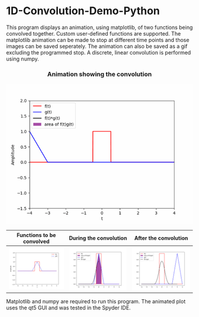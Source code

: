 # 1D-Convolution-Demo-Python

This program displays an animation, using matplotlib, of two functions being convolved together. Custom user-defined functions are supported. The matplotlib animation can be made to stop at different time points and those images can be saved seperately. The animation can also be saved as a gif excluding the programmed stop. A discrete, linear convolution is performed using numpy.
<h3 align="center">
Animation showing the convolution
</h3>
<p align="center">
  <img src="https://github.com/Tristhal/1D-Convolution-Demo-Python/blob/master/images/animation.gif">
</p>

 | Functions to be convolved | During the convolution | After the convolution |
| --- | --- | --- |
| <img src="https://github.com/Tristhal/1D-Convolution-Demo-Python/blob/master/images/Figure_1.png"> | <img src="https://github.com/Tristhal/1D-Convolution-Demo-Python/blob/master/images/Figure_2.png"> | <img src="https://github.com/Tristhal/1D-Convolution-Demo-Python/blob/master/images/Figure_3.png"> |


Matplotlib and numpy are required to run this program. The animated plot uses the qt5 GUI and was tested in the Spyder IDE.
